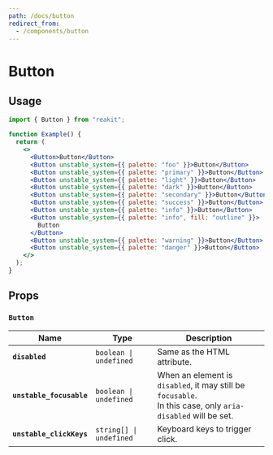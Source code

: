 ```yaml
---
path: /docs/button
redirect_from:
  - /components/button
---
```


# Button

## Usage

```jsx
import { Button } from "reakit";

function Example() {
  return (
    <>
      <Button>Button</Button>
      <Button unstable_system={{ palette: "foo" }}>Button</Button>
      <Button unstable_system={{ palette: "primary" }}>Button</Button>
      <Button unstable_system={{ palette: "light" }}>Button</Button>
      <Button unstable_system={{ palette: "dark" }}>Button</Button>
      <Button unstable_system={{ palette: "secondary" }}>Button</Button>
      <Button unstable_system={{ palette: "success" }}>Button</Button>
      <Button unstable_system={{ palette: "info" }}>Button</Button>
      <Button unstable_system={{ palette: "info", fill: "outline" }}>
        Button
      </Button>
      <Button unstable_system={{ palette: "warning" }}>Button</Button>
      <Button unstable_system={{ palette: "danger" }}>Button</Button>
    </>
  );
}
```

## Props

<!-- Automatically generated -->

### `Button`

| Name | Type | Description |
|------|------|-------------|
| **`disabled`** | <code>boolean &#124; undefined</code> | Same as the HTML attribute. |
| **`unstable_focusable`** | <code>boolean &#124; undefined</code> | When an element is `disabled`, it may still be `focusable`.<br>In this case, only `aria-disabled` will be set. |
| **`unstable_clickKeys`** | <code>string[] &#124; undefined</code> | Keyboard keys to trigger click. |
